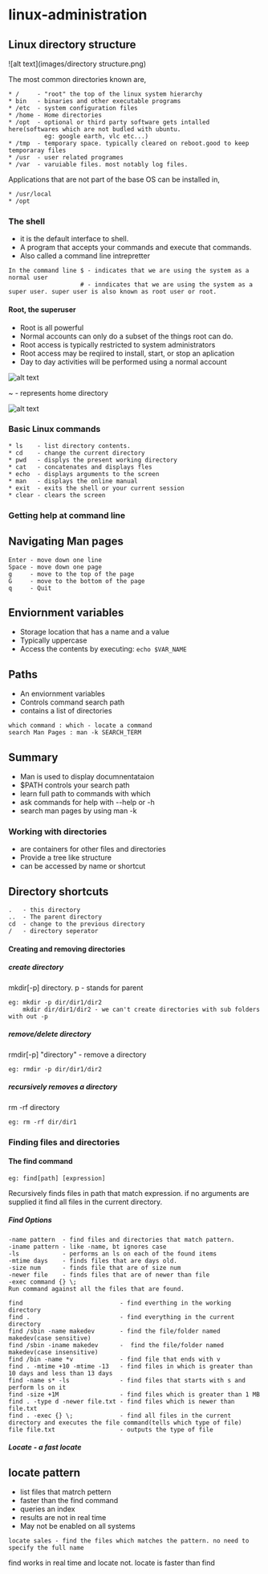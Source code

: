 # linux-administration

## Linux directory structure

![alt text](images/directory structure.png)

The most common directories known are,

```
* /     - "root" the top of the linux system hierarchy
* bin   - binaries and other executable programs
* /etc  - system configuration files
* /home - Home directories
* /opt  - optional or third party software gets intalled here(softwares which are not budled with ubuntu. 
          eg: google earth, vlc etc...)
* /tmp  - temporary space. typically cleared on reboot.good to keep temporaray files
* /usr  - user related programes
* /var  - varuiable files. most notably log files.
``` 

Applications that are not part of the base OS can be installed in,

```
* /usr/local
* /opt
```
### The shell

* it is the default interface to shell.
* A program that accepts your commands and execute that commands.
* Also called a command line intrepretter

```
In the command line $ - indicates that we are using the system as a normal user
                    # - inndicates that we are using the system as a super user. super user is also known as root user or root.
```
#### Root, the superuser
* Root is all powerful
* Normal accounts can only do a subset of the things root can do.
* Root access is typically restricted to system administrators
* Root access may be reqiired to install, start, or stop an aplication
* Day to day activities will be performed using a normal account

![alt text](images/shell.png)

~  - represents home directory

![alt text](images/telda.png)

### Basic Linux commands
```
* ls    - list directory contents.
* cd    - change the current directory
* pwd   - displys the present working directory
* cat   - concatenates and displays fles
* echo  - displays arguments to the screen
* man   - displays the online manual
* exit  - exits the shell or your current session
* clear - clears the screen
```
### Getting help at command line

Navigating Man pages
--------------------
```
Enter - move down one line
Space - move down one page
g     - move to the top of the page
G     - move to the bottom of the page
q     - Quit   
```
Enviornment variables
----------------------
* Storage location that has a name and a value
* Typically uppercase
* Access the contents by executing:
  `echo $VAR_NAME`

Paths
-----
* An enviornment variables
* Controls command search path
* contains a list of directories

```
which command : which - locate a command
search Man Pages : man -k SEARCH_TERM
```

Summary
-------
* Man is used to display documnentataion
* $PATH controls your search path
* learn full path to commands with which
* ask commands for help with --help or -h
* search man pages by using man -k 

### Working with directories

* are containers for other files and directories
* Provide a tree like structure
* can be accessed by name or shortcut

Directory shortcuts
-------------------
```
.   - this directory
..  - The parent directory
cd  - change to the previous directory
/   - directory seperator
```
#### Creating and removing directories

##### create directory
mkdir[-p] directory. p - stands for parent
```
eg: mkdir -p dir/dir1/dir2
    mkdir dir/dir1/dir2 - we can't create directories with sub folders with out -p
``` 
##### remove/delete directory
rmdir[-p] "directory" - remove a directory
```
eg: rmdir -p dir/dir1/dir2
```
##### recursively removes a directory
rm -rf directory 

```
eg: rm -rf dir/dir1
```
### Finding files and directories

#### The find command
```
eg: find[path] [expression]
```
Recursively finds files in path that match expression. if no arguments are supplied it find all files in the current directory.

##### Find Options
```
-name pattern  - find files and directories that match pattern.
-iname pattern - like -name, bt ignores case
-ls            - performs an ls on each of the found items
-mtime days    - finds files that are days old.
-size num      - finds file that are of size num
-newer file    - finds files that are of newer than file
-exec command {} \;
Run command against all the files that are found. 
```
```
find                           - find everthing in the working directory
find .                         - find everything in the current directory
find /sbin -name makedev       - find the file/folder named makedev(case sensitive)
find /sbin -iname makedev      -  find the file/folder named makedev(case insensitive)
find /bin -name *v             - find file that ends with v
find . -mtime +10 -mtime -13   - find files in which is greater than 10 days and less than 13 days
find -name s* -ls              - find files that starts with s and perform ls on it
find -size +1M                 - find files which is greater than 1 MB
find . -type d -newer file.txt - find files which is newer than file.txt
find . -exec {} \;             - find all files in the current directory and executes the file command(tells which type of file)
file file.txt                  - outputs the type of file
```

##### Locate - a fast locate

locate pattern
--------------
* list files that matrch pettern
* faster than the find command
* queries an index
* results are not in real time
* May not be enabled on all systems
 ```
 locate sales - find the files which matches the pattern. no need to specify the full name
 ```

 find works in real time and locate not. locate is faster than find